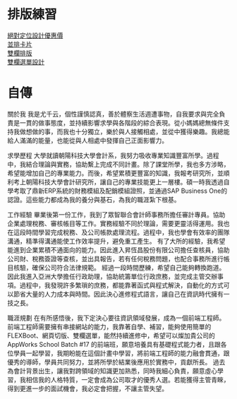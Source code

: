 # 排版練習
<a href="https://codepen.io/vickyj304/pen/yLoYwro" target="_blank">絕對定位設計優惠價</a><br>
<a href="https://codepen.io/vickyj304/pen/QWgMxgv" target="_blank">並排卡片</a><br>
<a href="https://codepen.io/vickyj304/pen/vYZJwGw" target="_blank">雙欄排版</a><br>
<a href="https://codepen.io/vickyj304/pen/powWXmG" target="_blank">雙欄選單設計</a><br>

# 自傳
關於我
我是尤千云，個性謹慎認真，善於體察生活週遭事物，自我要求與完全負責是一貫的做事態度，並持續影響求學與各階段的綜合表現。從小媽媽總無條件支持我做想做的事，而我也十分獨立，樂於與人接觸相處，並從中獲得樂趣。我總能給人滿滿的能量，也能從與人相處中發揮自己正面影響力。

求學歷程
大學就讀朝陽科技大學會計系，我努力吸收專業知識豐富所學。過程中，我結合理論與實務，協助繫上完成不同計畫。除了課堂所學，我也多方涉略，希望能增加自己的專業能力。而後，希望累積更豐富的知識，我報考研究所，並順利考上朝陽科技大學會計研究所，讓自己的專業技能更上一層樓。碩一時我透過自學考取了鼎新ERP系統的財務模組及配銷模組證照，並通過SAP Business One的認證。這些能力都成為我的養分與基石，為我的職涯紮下根基。

工作經驗
畢業後第一份工作，我到了眾智聯合會計師事務所擔任審計專員。協助企業處理稅務、審核帳目等工作。實務經驗不同於理論，需要更靈活得運用。我也在這段時間學習完成稅務、及公司帳款處理流程。過程中，我也學會有效率的團隊溝通，精準得溝通能使工作效率提升，避免重工產生。
有了大所的經驗，我希望能進到企業累積不通面向的能力。因此進入昇恆昌股份有限公司擔任查核員，協助公司財、稅務簽證等查核，並出具報告，若有任何稅務問題，也配合事務所進行帳目核驗，確保公司符合法律規範。
經過一段時間歷練，希望自己能夠轉換跑道。因此我進入亞洲大學擔任行政助理，協助統籌單位行政庶務，並完成主管交辦事項。過程中，我發現許多繁瑣的庶務，都能靠著函式與程式解決，自動化的方式可以節省大量的人力成本與時間。因此決心進修程式語言，讓自己在資訊時代擁有一技之長。

職涯規劃
在有所感悟後，我下定決心要往資訊領域發展，成為一個前端工程師。前端工程師需要擁有串接網站的能力，我靠著自學、補習，能夠使用簡單的FLEXBoot、網頁切版、雙欄選單，能然持續進修中，希望可以燦加貴公司的AppWorks School Batch #17 的前端班，願意培養具有基礎程式能力者，且跟各位學員一起學習，我期盼能在這個計畫中學習，將前端工程師的能力融會貫通，跟優秀的導師，學員共同努力，並將所學於結業後應用於實務中，貢獻所長。
過去為會計背景出生，讓我對跨領域的知識更加熟悉，同時我細心負責，願意虛心學習，我相信我的人格特質，一定會成為公司取才的優秀人選。若能獲得主管青睞，得到更進一步的面試機會，我必定會把握，不讓主管失望。

